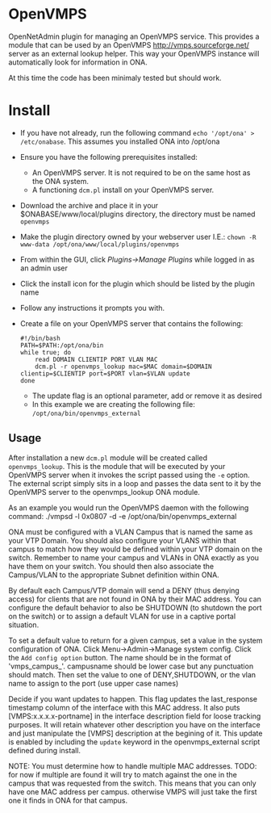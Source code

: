 OpenVMPS
========

OpenNetAdmin plugin for managing an OpenVMPS service. This provides a module that can be used by an OpenVMPS http://vmps.sourceforge.net/ server as an external lookup helper.  This way your OpenVMPS instance will automatically look for information in ONA.

At this time the code has been minimaly tested but should work.

Install
=======

  * If you have not already, run the following command `echo '/opt/ona' > /etc/onabase`.  This assumes you installed ONA into /opt/ona 
  * Ensure you have the following prerequisites installed:
    * An OpenVMPS server. It is not required to be on the same host as the ONA system.
    * A functioning `dcm.pl` install on your OpenVMPS server.
  * Download the archive and place it in your $ONABASE/www/local/plugins directory, the directory must be named `openvmps`
  * Make the plugin directory owned by your webserver user I.E.: `chown -R www-data /opt/ona/www/local/plugins/openvmps`
  * From within the GUI, click _Plugins->Manage Plugins_ while logged in as an admin user
  * Click the install icon for the plugin which should be listed by the plugin name 
  * Follow any instructions it prompts you with.
  * Create a file on your OpenVMPS server that contains the following:

        #!/bin/bash
        PATH=$PATH:/opt/ona/bin
        while true; do
            read DOMAIN CLIENTIP PORT VLAN MAC
            dcm.pl -r openvmps_lookup mac=$MAC domain=$DOMAIN clientip=$CLIENTIP port=$PORT vlan=$VLAN update
        done
    
    * The update flag is an optional parameter, add or remove it as desired
    * In this example we are creating the following file: `/opt/ona/bin/openvmps_external`

Usage
-----

After installation a new `dcm.pl` module will be created called `openvmps_lookup`.  This is the module that will be executed by your OpenVMPS server when it invokes the script passed using the `-e` option.  The external script simply sits in a loop and passes the data sent to it by the OpenVMPS server to the openvmps_lookup ONA module.

As an example you would run the OpenVMPS daemon with the following command:
    ./vmpsd -l 0x0807 -d -e /opt/ona/bin/openvmps_external

ONA must be configured with a VLAN Campus that is named the same as your VTP Domain. You should also configure your VLANS within that campus to match how they would be defined within your VTP domain on the switch. Remember to name your campus and VLANs in ONA exactly as you have them on your switch. You should then also associate the Campus/VLAN to the appropriate Subnet definition within ONA.

By default each Campus/VTP domain will send a DENY (thus denying access) for clients that are not found in ONA by their MAC address. You can configure the default behavior to also be SHUTDOWN (to shutdown the port on the switch) or to assign a default VLAN for use in a captive portal situation.

To set a default value to return for a given campus, set a value in the system configuration of ONA. Click Menu->Admin->Manage system config.  Click the `Add config option` button.  The name should be in the format of 'vmps_campus_<campusname>'. campusname should be lower case but any punctuation should match. Then set the value to one of DENY,SHUTDOWN, or the vlan name to assign to the port (use upper case names)

Decide if you want updates to happen. This flag updates the last_response timestamp column of the interface with this MAC address. It also puts [VMPS:x.x.x.x-portname] in the interface description field for loose tracking purposes. It will retain whatever other description you have on the interface and just manipulate the [VMPS] description at the begining of it. This update is enabled by including the `update` keyword in the openvmps_external script defined during install.

NOTE: You must determine how to handle multiple MAC addresses. TODO: for now if multiple are found it will try to match against the one in the campus that was requested from the switch. This means that you can only have one MAC address per campus. otherwise VMPS will just take the first one it finds in ONA for that campus.
